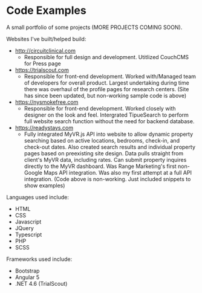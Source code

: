 # Code Examples 
A small portfolio of some projects (MORE PROJECTS COMING SOON).

Websites I've built/helped build:
   * http://circuitclinical.com
      * Responsible for full design and development. Utitlized CouchCMS for Press page
   * https://trialscout.com
       * Responsible for front-end development. Worked with/Managed team of developers for overall product. Largest undertaking during time there was overhaul of the profile pages for research centers. (Site has since been updated, but non-working sample code is above)
   * https://nysmokefree.com
        * Responsible for front-end development. Worked closely with designer on the look and feel. Intergrated TipueSearch to perform full website search function without the need for backend database. 
   * https://readystays.com
        * Fully integrated MyVR.js API into website to allow dynamic property searching based on active locations, bedrooms, check-in, and check-out dates. Also created search results and individual property pages based on preexisting site design. Data pulls straight from client's MyVR data, including rates. Can submit property inquires directly to the MyVR dashboard. Was Range Marketing's first non-Google Maps API integration. Was also my first attempt at a full API integration. (Code above is non-working. Just included snippets to show examples)

Languages used include:
   * HTML
   * CSS 
   * Javascript
   * JQuery
   * Typescript
   * PHP
   * SCSS

Frameworks used include:
   * Bootstrap
   * Angular 5
   * .NET 4.6 (TrialScout)
